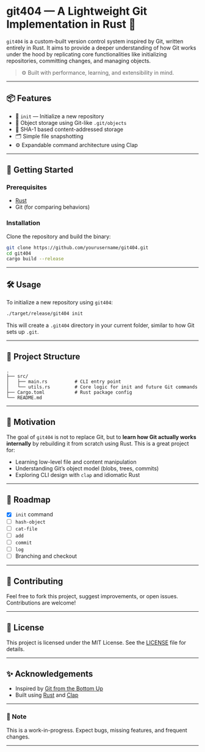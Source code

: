 # git404 — A Lightweight Git Implementation in Rust 🚀

`git404` is a custom-built version control system inspired by Git, written entirely in Rust. It aims to provide a deeper understanding of how Git works under the hood by replicating core functionalities like initializing repositories, committing changes, and managing objects.

> ⚙️ Built with performance, learning, and extensibility in mind.

---

## 📦 Features

- 🔧 `init` — Initialize a new repository
- 📂 Object storage using Git-like `.git/objects`
- 🧠 SHA-1 based content-addressed storage
- 🗂️ Simple file snapshotting
- ⚙️ Expandable command architecture using Clap

---

## 🚀 Getting Started

### Prerequisites

- [Rust](https://www.rust-lang.org/tools/install)
- Git (for comparing behaviors)

### Installation

Clone the repository and build the binary:

```bash
git clone https://github.com/yourusername/git404.git
cd git404
cargo build --release
```

---

## 🛠️ Usage

To initialize a new repository using `git404`:

```bash
./target/release/git404 init
```

This will create a `.git404` directory in your current folder, similar to how Git sets up `.git`.

---

## 📁 Project Structure

```text
.
├── src/
│   ├── main.rs          # CLI entry point
│   └── utils.rs         # Core logic for init and future Git commands
├── Cargo.toml           # Rust package config
└── README.md
```

---

## 🧠 Motivation

The goal of `git404` is not to replace Git, but to **learn how Git actually works internally** by rebuilding it from scratch using Rust. This is a great project for:

- Learning low-level file and content manipulation
- Understanding Git’s object model (blobs, trees, commits)
- Exploring CLI design with `clap` and idiomatic Rust

---

## 📅 Roadmap

- [x] `init` command
- [ ] `hash-object`
- [ ] `cat-file`
- [ ] `add`
- [ ] `commit`
- [ ] `log`
- [ ] Branching and checkout

---

## 🙌 Contributing

Feel free to fork this project, suggest improvements, or open issues. Contributions are welcome!

---

## 📄 License

This project is licensed under the MIT License. See the [LICENSE](LICENSE) file for details.

---

## ✨ Acknowledgements

- Inspired by [Git from the Bottom Up](https://jwiegley.github.io/git-from-the-bottom-up/)
- Built using [Rust](https://www.rust-lang.org/) and [Clap](https://docs.rs/clap/)

---

### 🚧 Note

This is a work-in-progress. Expect bugs, missing features, and frequent changes.

---
